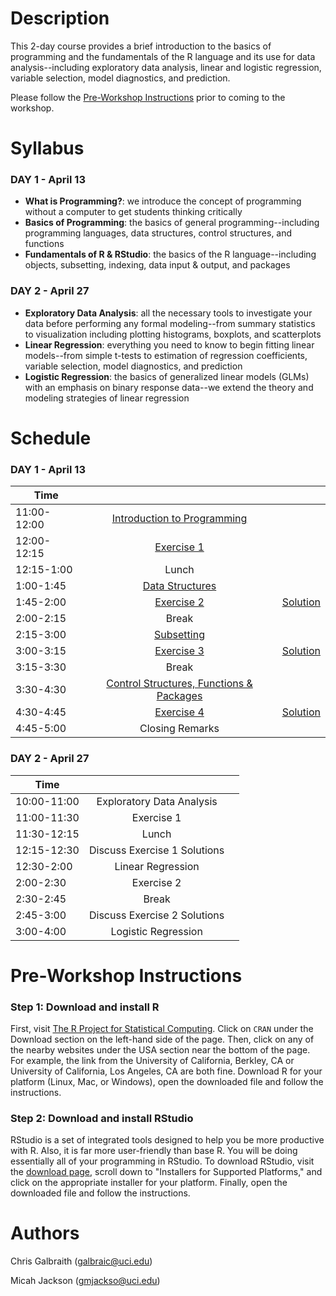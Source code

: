 # Description
This 2-day course provides a brief introduction to the basics of programming and the fundamentals of the R language and its use for data analysis--including exploratory data analysis, linear and logistic regression, variable selection, model diagnostics, and prediction.

Please follow the [Pre-Workshop Instructions](#Instructions) prior to coming to the workshop.


# Syllabus
### DAY 1 - April 13
* **What is Programming?**: we introduce the concept of programming without a computer to get students thinking critically
* **Basics of Programming**: the basics of general programming--including programming languages, data structures, control structures, and functions
* **Fundamentals of R & RStudio**: the basics of the R language--including objects, subsetting, indexing, data input & output, and packages

### DAY 2 - April 27
* **Exploratory Data Analysis**: all the necessary tools to investigate your data before performing any formal modeling--from summary statistics to visualization including plotting histograms, boxplots, and scatterplots
* **Linear Regression**: everything you need to know to begin fitting linear models--from simple t-tests to estimation of regression coefficients, variable selection, model diagnostics, and prediction
* **Logistic Regression**: the basics of generalized linear models (GLMs) with an emphasis on binary response data--we extend the theory and modeling strategies of linear regression


# Schedule

### DAY 1 - April 13

| 	   Time	    |           			         	|							              |
| ------------- | :-----------------------:	| :-----------------------: |   
|  11:00-12:00  | [Introduction to Programming](https://datumu.github.io/CSULB_Intro_R/slides/session_1/session_1.html)	|		|
|	 12:00-12:15 	| [Exercise 1](https://datumu.github.io/CSULB_Intro_R/exercises/exercise_1/ex_1.html) | |
|	 12:15-1:00 	| Lunch | |
|	 1:00-1:45 	| [Data Structures](https://datumu.github.io/CSULB_Intro_R/slides/session_2/session_2.html) | |
|	 1:45-2:00 	| [Exercise 2](https://datumu.github.io/CSULB_Intro_R/exercises/exercise_2/ex_2.html) | [Solution](https://datumu.github.io/CSULB_Intro_R/exercises/exercise_2/solution_2.html) |
|	 2:00-2:15 	  | Break | |
|	 2:15-3:00 	  | [Subsetting ](https://datumu.github.io/CSULB_Intro_R/slides/session_3/session_3.html)| |
|	 3:00-3:15 	| [Exercise 3](https://datumu.github.io/CSULB_Intro_R/exercises/exercise_3/ex_3.html) | [Solution](https://datumu.github.io/CSULB_Intro_R/exercises/exercise_3/solution_3.html) |
|	 3:15-3:30  	| Break | |
|	 3:30-4:30  	| [Control Structures, Functions & Packages](https://datumu.github.io/CSULB_Intro_R/slides/session_4/session_4.html) | |
|	 4:30-4:45 	| [Exercise 4](https://datumu.github.io/CSULB_Intro_R/exercises/exercise_4/ex_4.html) | [Solution](https://datumu.github.io/CSULB_Intro_R/exercises/exercise_4/solution_4.html) |
|	 4:45-5:00 	| Closing Remarks | |


### DAY 2 - April 27

| 	   Time	    |           			         	|							              |
| ------------- | :-----------------------:	| :-----------------------: |   
|  10:00-11:00  | Exploratory Data Analysis	|	|
|	 11:00-11:30 	| Exercise 1 | |
|	 11:30-12:15 	| Lunch | |
|	 12:15-12:30  | Discuss Exercise 1 Solutions | |
|	 12:30-2:00 	| Linear Regression | |
|	 2:00-2:30 	  | Exercise 2 | |
|	 2:30-2:45  	| Break | |
|	 2:45-3:00 	  | Discuss Exercise 2 Solutions | |
|	 3:00-4:00  	| Logistic Regression | |


# <a name="Instructions"></a>Pre-Workshop Instructions
### Step 1: Download and install R
First, visit [The R Project for Statistical Computing](https://www.r-project.org/). Click on `CRAN` under the Download section on the left-hand side of the page. Then, click on any of the nearby websites under the USA section near the bottom of the page. For example, the link from the University of California, Berkley, CA or University of California, Los Angeles, CA are both fine. Download R for your platform (Linux, Mac, or Windows), open the downloaded file and follow the instructions.

### Step 2: Download and install RStudio
RStudio is a set of integrated tools designed to help you be more productive with R. Also, it is far more user-friendly than base R. You will be doing essentially all of your programming in RStudio. To download RStudio, visit the [download page](https://www.rstudio.com/products/rstudio/download/), scroll down to "Installers for Supported Platforms," and click on the appropriate installer for your platform. Finally, open the downloaded file and follow the instructions.


# Authors
Chris Galbraith (<galbraic@uci.edu>)

Micah Jackson (<gmjackso@uci.edu>)
